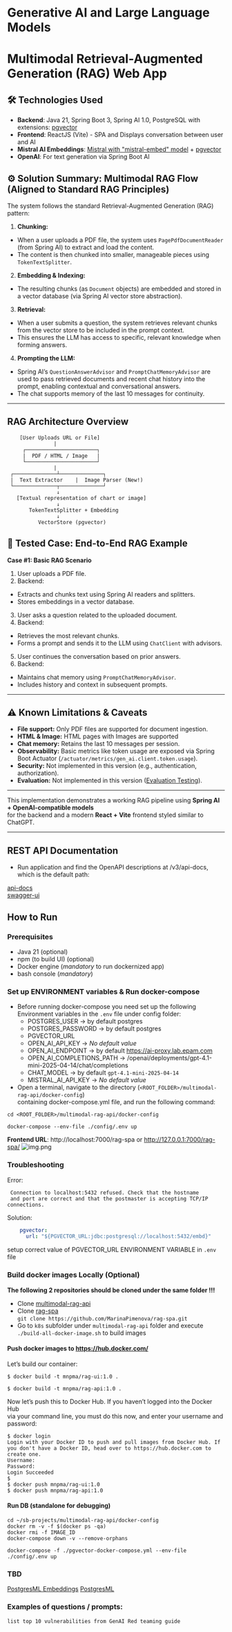 # Generative AI and Large Language Models

# Multimodal Retrieval-Augmented Generation (RAG) Web App

## 🛠 Technologies Used
- **Backend**: Java 21, Spring Boot 3, Spring AI 1.0, PostgreSQL with extensions: [pgvector](https://github.com/pgvector/pgvector)
- **Frontend**: ReactJS (Vite) - SPA and Displays conversation between user and AI<br/>
- **Mistral AI Embeddings**: [Mistral with "mistral-embed" model](https://docs.spring.io/spring-ai/reference/api/embeddings/mistralai-embeddings.html) + [pgvector](https://github.com/pgvector/pgvector)
- **OpenAI**: For text generation via Spring Boot AI

## ⚙️ Solution Summary: Multimodal RAG Flow (Aligned to Standard RAG Principles)

The system follows the standard Retrieval-Augmented Generation (RAG) pattern:

1. **Chunking:**
- When a user uploads a PDF file, the system uses `PagePdfDocumentReader` (from Spring AI) to extract and load the content.
- The content is then chunked into smaller, manageable pieces using `TokenTextSplitter`.

2. **Embedding & Indexing:**
- The resulting chunks (as `Document` objects) are embedded and stored in a vector database (via Spring AI vector store abstraction).

3. **Retrieval:**
- When a user submits a question, the system retrieves relevant chunks from the vector store to be included in the prompt context.
- This ensures the LLM has access to specific, relevant knowledge when forming answers.

4. **Prompting the LLM:**
- Spring AI’s `QuestionAnswerAdvisor` and `PromptChatMemoryAdvisor` are used to pass retrieved documents and recent chat history into the prompt, enabling contextual and conversational answers.
- The chat supports memory of the last 10 messages for continuity.

---
## RAG Architecture Overview
        [User Uploads URL or File]
                   |
         ┌───────────────────────┐
         |  PDF / HTML / Image   |
         └───────────────────────┘
                   |
     ┌──────────────┴──────────────┐
     |  Text Extractor    |  Image Parser (New!)
     └──────────────┬──────────────┘
                    ↓
       [Textual representation of chart or image]
                    ↓
           TokenTextSplitter + Embedding
                    ↓
              VectorStore (pgvector)


## 🧪 Tested Case: End-to-End RAG Example

**Case #1: Basic RAG Scenario**

1. User uploads a PDF file.
2. Backend:
- Extracts and chunks text using Spring AI readers and splitters.
- Stores embeddings in a vector database.
3. User asks a question related to the uploaded document.
4. Backend:
- Retrieves the most relevant chunks.
- Forms a prompt and sends it to the LLM using `ChatClient` with advisors.
5. User continues the conversation based on prior answers.
6. Backend:
- Maintains chat memory using `PromptChatMemoryAdvisor`.
- Includes history and context in subsequent prompts.

---

## ⚠️ Known Limitations & Caveats

- **File support:** Only PDF files are supported for document ingestion.
- **HTML & Image:** HTML pages with Images are supported
- **Chat memory:** Retains the last 10 messages per session.
- **Observability:** Basic metrics like token usage are exposed via Spring Boot Actuator (`/actuator/metrics/gen_ai.client.token.usage`).
- **Security:** Not implemented in this version (e.g., authentication, authorization).
- **Evaluation:** Not implemented in this version ([Evaluation Testing](https://docs.spring.io/spring-ai/reference/api/testing.html)).
---

This implementation demonstrates a working RAG pipeline using **Spring AI + OpenAI-compatible models** <br/>
for the backend and a modern **React + Vite** frontend styled similar to ChatGPT.

---
## REST API Documentation
- Run application and find the OpenAPI descriptions at /v3/api-docs, which is the default path:

[api-docs](http://localhost:8081/v3/api-docs) <br/>
[swagger-ui](http://localhost:8081/swagger-ui/index.html)

## How to Run
### Prerequisites
- Java 21 (optional)
- npm (to build UI) (optional)
- Docker engine (*mandatory* to run dockernized app)
- bash console (*mandatory*)

### Set up ENVIRONMENT variables & Run docker-compose
- Before running docker-compose you need set up the following Environment variables in the `.env` file under config folder:
  - POSTGRES_USER -> by default postgres
  - POSTGRES_PASSWORD -> by default postgres
  - PGVECTOR_URL 
  - OPEN_AI_API_KEY -> *No default value*
  - OPEN_AI_ENDPOINT -> by default https://ai-proxy.lab.epam.com
  - OPEN_AI_COMPLETIONS_PATH -> /openai/deployments/gpt-4.1-mini-2025-04-14/chat/completions 
  - CHAT_MODEL -> by default `gpt-4.1-mini-2025-04-14`
  - MISTRAL_AI_API_KEY -> *No default value*
- Open a terminal, navigate to the directory (`<ROOT_FOLDER>/multimodal-rag-api/docker-config`) <br/>containing docker-compose.yml file, and run the following command:

```shell
cd <ROOT_FOLDER>/multimodal-rag-api/docker-config

docker-compose --env-file ./config/.env up
```

**Frontend URL**: http://localhost:7000/rag-spa or http://127.0.0.1:7000/rag-spa/
![img.png](img.png)

### Troubleshooting
Error:<br/>
```text
 Connection to localhost:5432 refused. Check that the hostname 
 and port are correct and that the postmaster is accepting TCP/IP connections.
```
Solution:<br/>
```yaml
    pgvector:
      url: "${PGVECTOR_URL:jdbc:postgresql://localhost:5432/embd}"
```
setup correct value of PGVECTOR_URL ENVIRONMENT VARIABLE in `.env` file


### Build docker images Locally (Optional)
**The following 2 repositories should be cloned under the same folder !!!** <br/>
- Clone [multimodal-rag-api](https://github.com/MarinaPimenova/multimodal-rag-api)
- Clone [rag-spa](https://github.com/MarinaPimenova/rag-spa) <br/> `git clone https://github.com/MarinaPimenova/rag-spa.git`
- Go to `k8s` subfolder under `multimodal-rag-api` folder and execute `./build-all-docker-image.sh` to build images

#### Push docker images to https://hub.docker.com/
Let’s build our container: <br/>
```shell
$ docker build -t mnpma/rag-ui:1.0 .
 
$ docker build -t mnpma/rag-api:1.0 .

```
Now let’s push this to Docker Hub. If you haven’t logged into the Docker Hub <br/>
via your command line, you must do this now, and enter your username and password: <br/>
```shell
$ docker login
Login with your Docker ID to push and pull images from Docker Hub. If you don't have a Docker ID, head over to https://hub.docker.com to create one.
Username:
Password:
Login Succeeded
$
$ docker push mnpma/rag-ui:1.0
$ docker push mnpma/rag-api:1.0
```
#### Run DB (standalone for debugging)
```shell
cd ~/sb-projects/multimodal-rag-api/docker-config
docker rm -v -f $(docker ps -qa)
docker rmi -f IMAGE_ID
docker-compose down -v --remove-orphans

docker-compose -f ./pgvector-docker-compose.yml --env-file ./config/.env up
```

### TBD
[PostgresML Embeddings](https://docs.spring.io/spring-ai/reference/api/embeddings/postgresml-embeddings.html)
[PostgresML](https://github.com/postgresml/postgresml/blob/master/README.md)

### Examples of questions / prompts:
```text
list top 10 vulnerabilities from GenAI Red teaming guide
```

